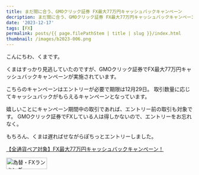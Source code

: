 ```yaml
---
title: まだ間に合う、GMOクリック証券 FX最大77万円キャッシュバックキャンペーン
decription: まだ間に合う、GMOクリック証券 FX最大77万円キャッシュバックキャンペーン
date: '2023-12-17'
tags: [FX]
permalink: posts/{{ page.filePathStem | title | slug }}/index.html
thumbnail: /images/b2023-006.png
---
```



こんにちわ、くまです。

くまはすっかり見逃していたのですが、GMOクリック証券でFX最大77万円キャッシュバックキャンペーンが実施されています。

こちらのキャンペーンはエントリーが必要で期限は12月29日。
取引数量に応じてキャッシュバックがもらえるキャンペーンとなっています。

嬉しいことにキャンペーン期間中の取引であれば、エントリー前の取引も対象です。
GMOクリック証券でFXしている人は得しかないので、エントリーをお忘れなく。

もちろん、くまは遅ればせながらぽちっとエントリーしました。

[【全通貨ペア対象】FX最大77万円キャッシュバックキャンペーン！](https://www.click-sec.com/corp/campaign/fx_2311/?aid=cl1k241&cid=2023aw_2_fx&utm_source=cl1k241&utm_medium=etc&utm_campaign=fx)


<a href="https://blog.with2.net/link/?id=2111205&cid=1532" title="為替・FXランキング"><img alt="為替・FXランキング" width="110" height="31" src="https://blog.with2.net/img/banner/c/banner_1/br_c_1532_1.gif" style="width:110px;height:31px"></a>
